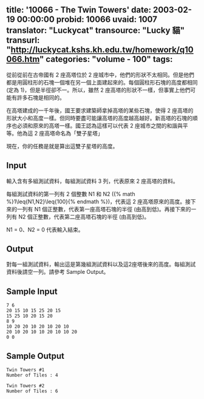 title: '10066 - The Twin Towers'
date: 2003-02-19 00:00:00
probid: 10066
uvaid: 1007
translator: "Luckycat"
transource: "Lucky 貓"
transurl: "http://luckycat.kshs.kh.edu.tw/homework/q10066.htm"
categories: "volume - 100"
tags:
---

從前從前在古帝國有 2 座高塔位於 2 座城市中，他們的形狀不太相同。但是他們都是用圓柱形的石塊一個堆在另一個上面建起來的。每個圓柱形石塊的高度都相同 (定為 1)，但是半徑卻不一。所以，雖然 2 座高塔的形狀不一樣，但事實上他們可能有許多石塊是相同的。

在高塔建成的一千年後，國王要求建築師拿掉高塔的某些石塊，使得 2 座高塔的形狀大小和高度一樣。但同時要盡可能讓高塔的高度越高越好。新高塔的石塊的順序也必須和原來的高塔一樣。國王認為這樣可以代表 2 座城市之間的和諧與平等。他為這 2 座高塔命名為「雙子星塔」

現在，你的任務是就是算出這雙子星塔的高度。

## Input ##

輸入含有多組測試資料，每組測試資料 3 列，代表原來 2 座高塔的資料。

每組測試資料的第一列有 2 個整數 N1 和 N2 ({% math %}1\leq{N1,N2}\leq{100}{% endmath %})，代表這 2 座高塔原來的高度。接下來的一列有 N1 個正整數，代表第一座高塔石塊的半徑 (由高到低)。再接下來的一列有 N2 個正整數，代表第二座高塔石塊的半徑 (由高到低)。

N1 = 0、N2 = 0 代表輸入結束。

## Output ##

對每一組測試資料，輸出這是第幾組測試資料以及這2座塔後來的高度。每組測試資料後請空一列。請參考 Sample Output。

## Sample Input ##

	7 6
	20 15 10 15 25 20 15
	15 25 10 20 15 20
	8 9
	10 20 20 10 20 10 20 10
	20 10 20 10 10 20 10 10 20
	0 0

## Sample Output ##

	Twin Towers #1
	Number of Tiles : 4

	Twin Towers #2
	Number of Tiles : 6